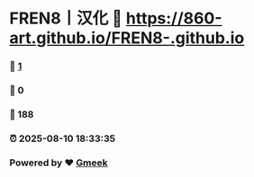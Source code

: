 # FREN8丨汉化 :link: https://860-art.github.io/FREN8-.github.io 
### :page_facing_up: [1](https://860-art.github.io/FREN8-.github.io/tag.html) 
### :speech_balloon: 0 
### :hibiscus: 188 
### :alarm_clock: 2025-08-10 18:33:35 
### Powered by :heart: [Gmeek](https://github.com/Meekdai/Gmeek)

